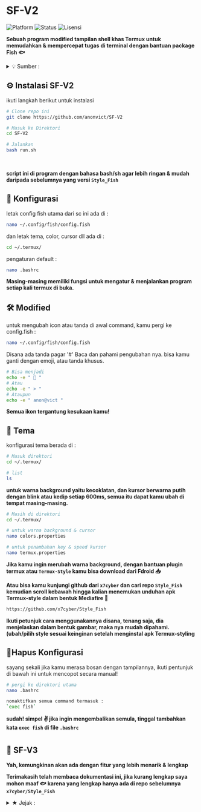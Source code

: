 # SF-V2
![Platform](https://img.shields.io/badge/platform-Termux-red)
![Status](https://img.shields.io/badge/status-active-brightgreen)
![Lisensi](https://img.shields.io/badge/license-MIT-blue)

**Sebuah program modified tampilan shell khas Termux untuk memudahkan & mempercepat tugas di terminal dengan bantuan package Fish 🐟**
<details>
  <summary>💡 Sumber :</summary>
<br>
  
 - *Di kode oleh **x7cyber** (@cyberm_)*  
 - *Disederhanakan oleh **(@anonvict)***
</details>


## ⚙️ Instalasi SF-V2
ikuti langkah berikut untuk instalasi

```bash
# Clone repo ini
git clone https://github.com/anonvict/SF-V2

# Masuk ke Direktori
cd SF-V2

# Jalankan
bash run.sh
```
<br>

**script ini di program dengan bahasa bash/sh agar lebih ringan & mudah daripada sebelumnya yang versi `Style_Fish`**

## 📝 Konfigurasi
letak config fish utama dari sc ini ada di :
```bash
nano ~/.config/fish/config.fish
```
dan letak tema, color, cursor dll ada di :
```bash
cd ~/.termux/
```
pengaturan default :
```bash
nano .bashrc
```
**Masing-masing memiliki fungsi untuk mengatur & menjalankan program setiap kali termux di buka.**

## 🛠️ Modified
untuk mengubah icon atau tanda di awal command, kamu pergi ke config.fish :
```bash
nano ~/.config/fish/config.fish
```
Disana ada tanda pagar '#' Baca dan pahami pengubahan nya. bisa kamu ganti dengan emoji, atau tanda khusus.
```bash
# Bisa menjadi
echo -e " 🦊 "
# Atau
echo -e " > "
# Ataupun
echo -e " anon@vict "
```
**Semua ikon tergantung kesukaan kamu!**

## 🎨 Tema
konfigurasi tema berada di :
```bash
# Masuk direktori
cd ~/.termux/

# list
ls
```
**untuk warna background yaitu kecoklatan, dan kursor berwarna putih dengan blink atau kedip setiap 600ms, semua itu dapat kamu ubah di tempat masing-masing.**

```bash
# Masih di direktori
cd ~/.termux/

# untuk warna background & cursor
nano colors.properties

# untuk penambahan key & speed kursor
nano termux.properties
```
**Jika kamu ingin merubah warna background, dengan bantuan plugin termux atau `Termux-Style` kamu bisa download dari Fdroid 📥**

**Atau bisa kamu kunjungi github dari `x7cyber` dan cari repo `Style_Fish` kemudian scroll kebawah hingga kalian menemukan unduhan apk Termux-style dalam bentuk Mediafire 🚀**
```bash
https://github.com/x7cyber/Style_Fish
```
**Ikuti petunjuk cara menggunakannya disana, tenang saja, dia menjelaskan dalam bentuk gambar, maka nya mudah dipahami. (ubah/pilih style sesuai keinginan setelah menginstal apk Termux-styling**

## 🔺Hapus Konfigurasi
sayang sekali jika kamu merasa bosan dengan tampilannya, ikuti pentunjuk di bawah ini untuk mencopot secara manual!
```bash
# pergi ke direktori utama
nano .bashrc

nonaktifkan semua command termasuk :
`exec fish`
```
**sudah! simpel ✌️ jika ingin mengembalikan semula, tinggal tambahkan kata `exec fish` di file `.bashrc`**
#
## 🧐 SF-V3
**Yah, kemungkinan akan ada dengan fitur yang lebih menarik & lengkap**

**Terimakasih telah membaca dokumentasi ini, jika kurang lengkap saya mohon maaf 🐟 karena yang lengkap hanya ada di repo sebelumnya `x7cyber/Style_Fish`**

<details>
  <summary>★ Jejak :</summary>
<br>
  
 **Apakah anda ingin meninggalkan jejak? (so give me a star ★ in this repo) Thanks!**
</details>

